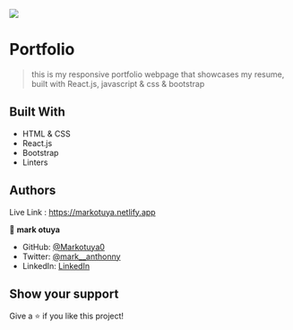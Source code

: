 ![](https://img.shields.io/badge/Microverse-blueviolet)

# Portfolio

>  this is my responsive portfolio webpage that showcases my resume, built with React.js, javascript & css & bootstrap


## Built With

- HTML & CSS
- React.js
- Bootstrap
- Linters

## Authors



Live Link :  https://markotuya.netlify.app



👤 **mark otuya**

- GitHub: [@Markotuya0](https://github.com/markotuya0)
- Twitter: [@mark__anthonny](https://twitter.com/mark__anthonny)
- LinkedIn: [LinkedIn](https://www.linkedin.com/in/mark-otuya-6a09a5232/)

## Show your support

Give a ⭐️ if you like this project!

